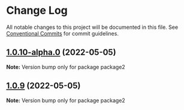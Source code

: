 # Change Log

All notable changes to this project will be documented in this file.
See [Conventional Commits](https://conventionalcommits.org) for commit guidelines.

## [1.0.10-alpha.0](https://github.com/gladmustang/lernaDemo/compare/package2@1.0.9...package2@1.0.10-alpha.0) (2022-05-05)

**Note:** Version bump only for package package2






## [1.0.9](https://github.com/gladmustang/lernaDemo/compare/package2@1.0.8...package2@1.0.9) (2022-05-05)

**Note:** Version bump only for package package2
